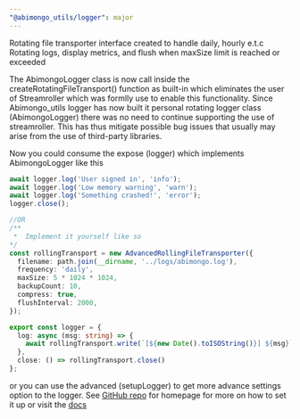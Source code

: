 ```yaml
---
"@abimongo_utils/logger": major
---
```


Rotating file transporter interface created to handle daily, hourly e.t.c Rotating logs, display metrics, and flush when maxSize limit is reached or exceeded

The AbimongoLogger class is now call inside the createRotatingFileTransport() function as built-in which eliminates the user of Streamroller which was formlly use to enable this functionality. Since Abimongo_utils logger has now built it personal rotating logger class (AbimongoLogger) there was no need to continue supporting the use of streamroller. This has thus mitigate possible bug issues that usually may arise from the use of third-party libraries.

Now you could consume the expose (logger) which implements AbimongoLogger like this

```ts
await logger.log('User signed in', 'info');
await logger.log('Low memory warning', 'warn');
await logger.log('Something crashed!', 'error');
logger.close();

//OR
/**
 *  Implement it yourself like so
*/
const rollingTransport = new AdvancedRollingFileTransporter({
  filename: path.join(__dirname, '../logs/abimongo.log'),
  frequency: 'daily',
  maxSize: 5 * 1024 * 1024,
  backupCount: 10,
  compress: true,
  flushInterval: 2000,
});

export const logger = {
  log: async (msg: string) => {
    await rollingTransport.write(`[${new Date().toISOString()}] ${msg}`);
  },
  close: () => rollingTransport.close()
};
```

or you can use the advanced (setupLogger) to get more advance settings option to the logger. See [GitHub repo](https://github.com/NodEm9/abimongo_utils) for homepage for more on how to set it up or visit the [docs]()